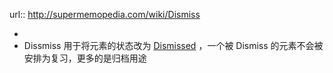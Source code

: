 url:: http://supermemopedia.com/wiki/Dismiss

-
- Dissmiss 用于将元素的状态改为 [Dismissed](((622eb6a4-5abf-49a5-b1db-03c06e0f479f))) ，一个被 Dismiss 的元素不会被安排为复习，更多的是归档用途